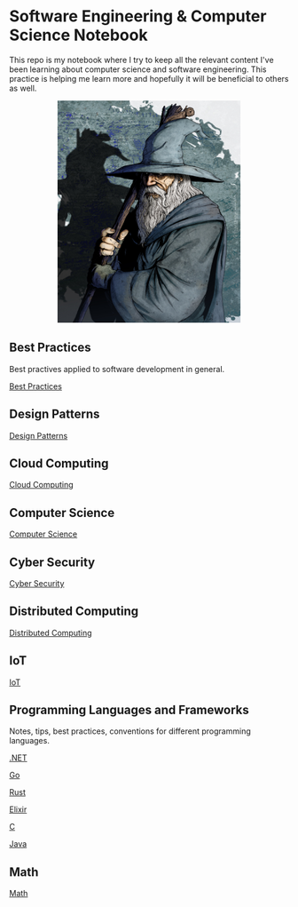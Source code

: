 # Software Engineering & Computer Science Notebook

This repo is my notebook where I try to keep all the relevant content I've been
learning about computer science and software engineering. This practice
is helping me learn more and hopefully it will be beneficial to others as well.

<p align="center">
  <img width=330 height=400 src="docs/assets/images/gandalf.jpg">
</p>

## Best Practices

Best practives applied to software development in general.

[Best Practices](docs/BestPractices/README.md)

## Design Patterns

[Design Patterns](docs/DesignPatterns/README.md)

## Cloud Computing

[Cloud Computing](docs/CloudComputing/README.md)

## Computer Science

[Computer Science](docs/ComputerScience/README.md)

## Cyber Security

[Cyber Security](docs/CyberSec/README.md)

## Distributed Computing

[Distributed Computing](docs/DistributedComputing/README.md)

## IoT

[IoT](docs/IoT/README.md)

## Programming Languages and Frameworks

Notes, tips, best practices, conventions for different programming languages.

[.NET](docs/LanguagesAndFrameworks/.NET/README.md)

[Go](docs/LanguagesAndFrameworks/Go/README.md)

[Rust](docs/LanguagesAndFrameworks/Rust/README.md)

[Elixir](docs/LanguagesAndFrameworks/Elixir/README.md)

[C](docs/LanguagesAndFrameworks/C/README.md)

[Java](docs/LanguagesAndFrameworks/Java/README.md)

## Math

[Math](docs/Math/README.md)
